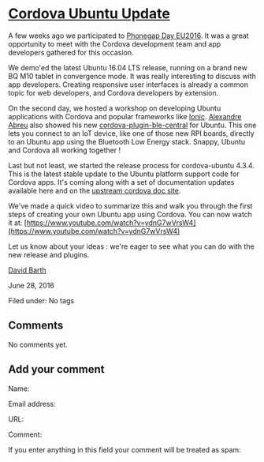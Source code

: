 





#  [Cordova Ubuntu Update](/en/blog/2016/06/28/cordova-ubuntu-update434/)

A few weeks ago we participated to [Phonegap Day EU2016](http://pgday.phonegap.com/eu2016/). It was a great opportunity to meet
with the Cordova development team and app developers gathered for this
occasion.

We demo'ed the latest Ubuntu 16.04 LTS release, running on a brand new BQ M10
tablet in convergence mode. It was really interesting to discuss with app
developers. Creating responsive user interfaces is already a common topic for
web developers, and Cordova developers by extension.

On the second day, we hosted a workshop on developing Ubuntu applications with
Cordova and popular frameworks like [Ionic](http://ionicframework.com/).
[Alexandre Abreu](https://launchpad.net/~abreu-alexandre) also showed his new
[cordova-plugin-ble-central](https://github.com/cordova-ubuntu/cordova-plugin-ble-central) for Ubuntu. This one lets you connect to an IoT device, like one
of those new RPI boards, directly to an Ubuntu app using the Bluetooth Low
Energy stack. Snappy, Ubuntu and Cordova all working together !

Last but not least, we started the release process for cordova-ubuntu 4.3.4.
This is the latest stable update to the Ubuntu platform support code for
Cordova apps. It's coming along with a set of documentation updates available
here and on the [upstream cordova doc site](http://cordova.apache.org/docs/en/dev/guide/platforms/ubuntu/index.html).

We've made a quick video to summarize this and walk you through the first
steps of creating your own Ubuntu app using Cordova. You can now watch it at: 
[https://www.youtube.com/watch?v=ydnG7wVrsW4](https://www.youtube.com/watch?v=ydnG7wVrsW4)

Let us know about your ideas : we're eager to see what you can do with the new
release and plugins.

[David Barth](/en/blog/authors/dbarth/)

June 28, 2016

Filed under: No tags





## Comments

No comments yet.

## Add your comment

Name:

Email address:

URL:

Comment:

If you enter anything in this field your comment will be treated as spam:





